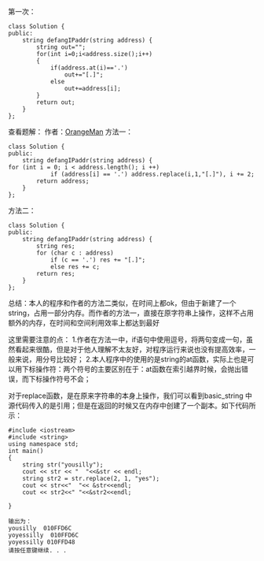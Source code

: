 第一次：    
```
class Solution {
public:
    string defangIPaddr(string address) {
        string out="";
        for(int i=0;i<address.size();i++)
        {
            if(address.at(i)=='.')
                out+="[.]";
            else
                out+=address[i];
        }
        return out;
    }
};
```

查看题解：
作者：[OrangeMan](https://leetcode-cn.com/problems/defanging-an-ip-address/solution/cshuang-bai-by-orange-32/)
方法一：
```
class Solution {
public:
    string defangIPaddr(string address) {
for (int i = 0; i < address.length(); i ++) 
            if (address[i] == '.') address.replace(i,1,"[.]"), i += 2;
        return address;
    }
};
```
方法二：
```
class Solution {
public:
    string defangIPaddr(string address) {
        string res;
        for (char c : address) 
            if (c == '.') res += "[.]";
            else res += c;
        return res;
    }
};
```
总结：本人的程序和作者的方法二类似，在时间上都ok，但由于新建了一个string，占用一部分内存。而作者的方法一，直接在原字符串上操作，这样不占用额外的内存，在时间和空间利用效率上都达到最好

这里需要注意的点：
1.作者在方法一中，if语句中使用逗号，将两句变成一句，虽然看起来很酷，但是对于他人理解不太友好，对程序运行来说也没有提高效率，一般来说，用分号比较好；
2.本人程序中的使用的是string的at函数，实际上也是可以用下标操作符：两个符号的主要区别在于：at函数在索引越界时候，会抛出错误，而下标操作符号不会；

对于replace函数，是在原来字符串的本身上操作，我们可以看到basic_string 中源代码传入的是引用；但是在返回的时候又在内存中创建了一个副本。如下代码所示：
```
#include <iostream>
#include <string>
using namespace std;
int main()
{
	string str("yousilly");
	cout << str << "  "<<&str << endl;
	string str2 = str.replace(2, 1, "yes");
	cout << str<<"  "<< &str<<endl;
	cout << str2<<" "<<&str2<<endl;

}

输出为：
yousilly  010FFD6C
yoyessilly  010FFD6C
yoyessilly 010FFD48
请按任意键继续. . .
```

